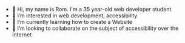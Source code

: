 - 👋 Hi, my name is Rom. I'm a 35 year-old web developer student
- 👀 I’m interested in web development, accessibility
- 🌱 I’m currently learning how to create a Website
- 💞️ I’m looking to collaborate on the subject of accessibility over the internet
  
<!---
Rom235/Rom235 is a ✨ special ✨ repository because its `README.md` (this file) appears on your GitHub profile.
You can click the Preview link to take a look at your changes.
--->
